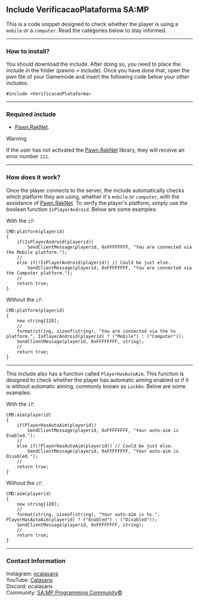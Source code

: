 ## Include VerificacaoPlataforma SA:MP

This is a code snippet designed to check whether the player is using a `mobile` or a `computer`. Read the categories below to stay informed.

-----------------------

### How to install?

You should download the include. After doing so, you need to place the include in the folder (pawno > include). Once you have done that, open the pwn file of your Gamemode and insert the following code below your other includes:
```pawn
#include <VerificacaoPlataforma>
```

-----------------------

### Required include

* [Pawn.RakNet](https://github.com/katursis/Pawn.RakNet).

> [!WARNING]
> If the user has not activated the [Pawn.RakNet](https://github.com/katursis/Pawn.RakNet) library, they will receive an error number `111`.

-----------------------

### How does it work?

Once the player connects to the server, the include automatically checks which platform they are using, whether it's `mobile` or `computer`, with the assistance of [Pawn.RakNet](https://github.com/katursis/Pawn.RakNet). To verify the player's platform, simply use the boolean function `IsPlayerAndroid`. Below are some examples:

With the `if`:
```pawn
CMD:platform(playerid)
{
    if(IsPlayerAndroid(playerid))
        SendClientMessage(playerid, 0xFFFFFFFF, "You are connected via the Mobile platform.");
    //
    else if(!IsPlayerAndroid(playerid)) // Could be just else.
        SendClientMessage(playerid, 0xFFFFFFFF, "You are connected via the Computer platform.");
    //
    return true;
}
```

Without the `if`:
```pawn
CMD:platform(playerid)
{
    new string[128];
    //
    format(string, sizeof(string), "You are connected via the %s platform.", IsPlayerAndroid(playerid) ? ("Mobile") : ("Computer"));
    SendClientMessage(playerid, 0xFFFFFFFF, string);
    //
    return true;
}
```

-----------------------

This include also has a function called `PlayerHasAutoAim`. This function is designed to check whether the player has automatic aiming enabled or if it is without automatic aiming, commonly known as `LockOn`. Below are some examples:

With the `if`:
```pawn
CMD:aim(playerid)
{
    if(PlayerHasAutoAim(playerid))
        SendClientMessage(playerid, 0xFFFFFFFF, "Your auto-aim is Enabled.");
    //
    else if(!PlayerHasAutoAim(playerid)) // Could be just else.
        SendClientMessage(playerid, 0xFFFFFFFF, "Your auto-aim is Disabled.");
    //
    return true;
}
```

Without the `if`:
```pawn
CMD:aim(playerid)
{
    new string[128];
    //
    format(string, sizeof(string), "Your auto-aim is %s.", PlayerHasAutoAim(playerid) ? ("Enabled") : ("Disabled"));
    SendClientMessage(playerid, 0xFFFFFFFF, string);
    //
    return true;
}
```

-----------------------

### Contact Information

Instagram: [ocalasans](https://instagram.com/ocalasans)   
YouTube: [Calasans](https://www.youtube.com/@ocalasans)   
Discord: ocalasans   
Community: [SA:MP Programming Community©](https://abre.ai/samp-spc)
